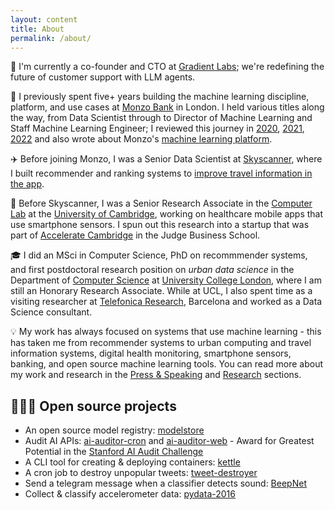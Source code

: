 ```yaml
---
layout: content
title: About
permalink: /about/
---
```


🚀 I'm currently a co-founder and CTO at [Gradient Labs](https://gradient-labs.ai/); we're redefining the future of customer support with LLM agents.

🏦 I previously spent five+ years building the machine learning discipline, platform, and use cases at [Monzo Bank](https://monzo.com/) in London. I held various titles along the way, from Data Scientist through to Director of Machine Learning and Staff Machine Learning Engineer; I reviewed this journey in [2020](http://nlathia.github.io/2020/10/Monzo-ML.html), [2021](https://nlathia.github.io/2021/10/Monzo-ML.html), [2022](https://monzo.com/blog/2022/12/19/machine-learning-at-monzo-in-2022) and also wrote about Monzo's [machine learning platform](https://nlathia.github.io/2022/04/Monzo-ML-stack.html).

✈️ Before joining Monzo, I was a Senior Data Scientist at [Skyscanner](http://skyscanner.net/), where I built recommender and ranking systems to [improve travel information in the app](https://medium.com/@neal_lathia/five-lessons-from-building-machine-learning-systems-d703162846ad). 

🏫 Before Skyscanner, I was a Senior Research Associate in the [Computer Lab](https://www.cl.cam.ac.uk/research/srg/netos/people/) at the [University of Cambridge](https://www.cam.ac.uk/), working on healthcare mobile apps that use smartphone sensors. I spun out this research into a startup that was part of [Accelerate Cambridge](https://www.jbs.cam.ac.uk/entrepreneurship/programmes/accelerate-cambridge/) in the Judge Business School.

🎓 I did an MSci in Computer Science, PhD on recommmender systems, and first postdoctoral research position on _urban data science_ in the Department of [Computer Science](http://www.cs.ucl.ac.uk/home/) at [University College London](https://www.ucl.ac.uk/), where I am still an Honorary Research Associate. While at UCL, I also spent time as a visiting researcher at [Telefonica Research](http://www.tid.es/), Barcelona and worked as a Data Science consultant.

💡 My work has always focused on systems that use machine learning - this has taken me from recommender systems to urban computing and travel information systems, digital health monitoring, smartphone sensors, banking, and open source machine learning tools. You can read more about my work and research in the [Press & Speaking](../public/) and [Research](../research/) sections. 

## 👨🏽‍💻  Open source projects

* An open source model registry: [modelstore](https://github.com/operatorai/modelstore)
* Audit AI APIs: [ai-auditor-cron](https://github.com/nlathia/ai-auditor-cron) and [ai-auditor-web](https://github.com/nlathia/ai-auditor-web) - Award for Greatest Potential in the [Stanford AI Audit Challenge](https://hai.stanford.edu/policy/ai-audit-challenge)
* A CLI tool for creating & deploying containers: [kettle](https://github.com/nlathia/kettle-cli)
* A cron job to destroy unpopular tweets: [tweet-destroyer](https://github.com/nlathia/tweet-destroyer)
* Send a telegram message when a classifier detects sound: [BeepNet](https://github.com/nlathia/sound-detection) 
* Collect & classify accelerometer data: [pydata-2016](https://github.com/nlathia/pydata_2016)
